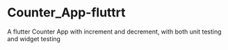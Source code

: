 # Counter_App-fluttrt
A flutter Counter App with increment and decrement, with both unit testing and widget testing
